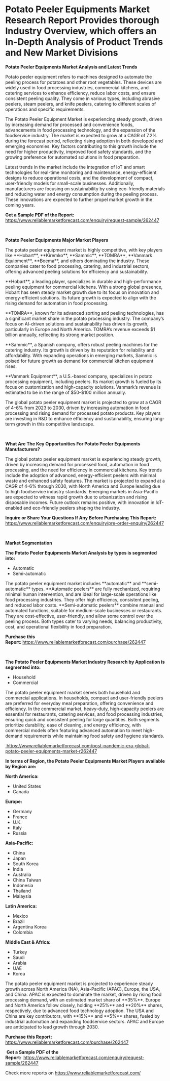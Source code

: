 <p><h1>Potato Peeler Equipments Market Research Report Provides thorough Industry Overview, which offers an In-Depth Analysis of Product Trends and New Market Divisions</h1></p><p><strong>Potato Peeler Equipments Market Analysis and Latest Trends</strong></p>
<p><p>Potato peeler equipment refers to machines designed to automate the peeling process for potatoes and other root vegetables. These devices are widely used in food processing industries, commercial kitchens, and catering services to enhance efficiency, reduce labor costs, and ensure consistent peeling quality. They come in various types, including abrasive peelers, steam peelers, and knife peelers, catering to different scales of operations and specific requirements.</p><p>The Potato Peeler Equipment Market is experiencing steady growth, driven by increasing demand for processed and convenience foods, advancements in food processing technology, and the expansion of the foodservice industry. The market is expected to grow at a CAGR of 7.2% during the forecast period, reflecting rising adoption in both developed and emerging economies. Key factors contributing to this growth include the need for higher productivity, improved food safety standards, and the growing preference for automated solutions in food preparation.</p><p>Latest trends in the market include the integration of IoT and smart technologies for real-time monitoring and maintenance, energy-efficient designs to reduce operational costs, and the development of compact, user-friendly models for small-scale businesses. Additionally, manufacturers are focusing on sustainability by using eco-friendly materials and reducing water and energy consumption during the peeling process. These innovations are expected to further propel market growth in the coming years.</p></p>
<p><strong>Get a Sample PDF of the Report:&nbsp;</strong> <a href="https://www.reliablemarketforecast.com/enquiry/request-sample/262447?utm_campaign=1890&utm_medium=2&utm_source=Github&utm_content=ia&utm_term=21012025&utm_id=potato-peeler-equipments">https://www.reliablemarketforecast.com/enquiry/request-sample/262447</a></p>
<p>&nbsp;</p>
<p><strong>Potato Peeler Equipments Major Market Players</strong></p>
<p><p>The potato peeler equipment market is highly competitive, with key players like **Hobart**, **Kiremko**, **Sammic**, **TOMRA**, **Vanmark Equipment**, **Boema**, and others dominating the industry. These companies cater to food processing, catering, and industrial sectors, offering advanced peeling solutions for efficiency and sustainability.</p><p>**Hobart**, a leading player, specializes in durable and high-performance peeling equipment for commercial kitchens. With a strong global presence, Hobart has seen steady market growth due to its focus on innovation and energy-efficient solutions. Its future growth is expected to align with the rising demand for automation in food processing.</p><p>**TOMRA**, known for its advanced sorting and peeling technologies, has a significant market share in the potato processing industry. The company’s focus on AI-driven solutions and sustainability has driven its growth, particularly in Europe and North America. TOMRA’s revenue exceeds $1 billion annually, reflecting its strong market position.</p><p>**Sammic**, a Spanish company, offers robust peeling machines for the catering industry. Its growth is driven by its reputation for reliability and affordability. With expanding operations in emerging markets, Sammic is poised for future growth as demand for commercial kitchen equipment rises.</p><p>**Vanmark Equipment**, a U.S.-based company, specializes in potato processing equipment, including peelers. Its market growth is fueled by its focus on customization and high-capacity solutions. Vanmark’s revenue is estimated to be in the range of $50–$100 million annually.</p><p>The global potato peeler equipment market is projected to grow at a CAGR of 4–6% from 2023 to 2030, driven by increasing automation in food processing and rising demand for processed potato products. Key players are investing in R&D to enhance efficiency and sustainability, ensuring long-term growth in this competitive landscape.</p></p>
<p>&nbsp;</p>
<p><strong>What Are The Key Opportunities For Potato Peeler Equipments Manufacturers?</strong></p>
<p><p>The global potato peeler equipment market is experiencing steady growth, driven by increasing demand for processed food, automation in food processing, and the need for efficiency in commercial kitchens. Key trends include the adoption of advanced, energy-efficient peelers with minimal waste and enhanced safety features. The market is projected to expand at a CAGR of 4-6% through 2030, with North America and Europe leading due to high foodservice industry standards. Emerging markets in Asia-Pacific are expected to witness rapid growth due to urbanization and rising disposable incomes. Future outlook remains positive, with innovation in IoT-enabled and eco-friendly peelers shaping the industry.</p></p>
<p><strong>Inquire or Share Your Questions If Any Before Purchasing This Report:</strong> <a href="https://www.reliablemarketforecast.com/enquiry/pre-order-enquiry/262447?utm_campaign=1890&utm_medium=2&utm_source=Github&utm_content=ia&utm_term=21012025&utm_id=potato-peeler-equipments">https://www.reliablemarketforecast.com/enquiry/pre-order-enquiry/262447</a></p>
<p>&nbsp;</p>
<p><strong>Market Segmentation</strong></p>
<p><strong>The Potato Peeler Equipments Market Analysis by types is segmented into:</strong></p>
<p><ul><li>Automatic</li><li>Semi-automatic</li></ul></p>
<p><p>The potato peeler equipment market includes **automatic** and **semi-automatic** types. **Automatic peelers** are fully mechanized, requiring minimal human intervention, and are ideal for large-scale operations like food processing industries. They offer high efficiency, consistent peeling, and reduced labor costs. **Semi-automatic peelers** combine manual and automated functions, suitable for medium-scale businesses or restaurants. They are cost-effective, user-friendly, and allow some control over the peeling process. Both types cater to varying needs, balancing productivity, cost, and operational flexibility in food preparation.</p></p>
<p><strong>Purchase this Report:&nbsp;</strong><a href="https://www.reliablemarketforecast.com/purchase/262447?utm_campaign=1890&utm_medium=2&utm_source=Github&utm_content=ia&utm_term=21012025&utm_id=potato-peeler-equipments">https://www.reliablemarketforecast.com/purchase/262447</a></p>
<p>&nbsp;</p>
<p><strong>The Potato Peeler Equipments Market Industry Research by Application is segmented into:</strong></p>
<p><ul><li>Household</li><li>Commercial</li></ul></p>
<p><p>The potato peeler equipment market serves both household and commercial applications. In households, compact and user-friendly peelers are preferred for everyday meal preparation, offering convenience and efficiency. In the commercial market, heavy-duty, high-capacity peelers are essential for restaurants, catering services, and food processing industries, ensuring quick and consistent peeling for large quantities. Both segments prioritize durability, ease of cleaning, and energy efficiency, with commercial models often featuring advanced automation to meet high-demand requirements while maintaining food safety and hygiene standards.</p></p>
<p><a href="https://www.reliablemarketforecast.com/post-pandemic-era-global-potato-peeler-equipments-market-r262447?utm_campaign=1890&utm_medium=2&utm_source=Github&utm_content=ia&utm_term=21012025&utm_id=potato-peeler-equipments">&nbsp;https://www.reliablemarketforecast.com/post-pandemic-era-global-potato-peeler-equipments-market-r262447</a></p>
<p><strong>In terms of Region, the Potato Peeler Equipments Market Players available by Region are:</strong></p>
<p>
    <p> <strong> North America: </strong>
        <ul>
            <li>United States</li>
            <li>Canada</li>
        </ul>
        </p> 
    <p> <strong> Europe: </strong>
        <ul>
            <li>Germany</li>
            <li>France</li>
            <li>U.K.</li>
            <li>Italy</li>
            <li>Russia</li>
        </ul>
        </p> 
    <p> <strong> Asia-Pacific: </strong>
        <ul>
            <li>China</li>
            <li>Japan</li>
            <li>South Korea</li>
            <li>India</li>
            <li>Australia</li>
            <li>China Taiwan</li>
            <li>Indonesia</li>
            <li>Thailand</li>
            <li>Malaysia</li>
        </ul>
        </p> 
    <p> <strong> Latin America: </strong>
        <ul>
            <li>Mexico</li>
            <li>Brazil</li>
            <li>Argentina Korea</li>
            <li>Colombia</li>
        </ul>
        </p> 
    <p> <strong> Middle East & Africa: </strong>
        <ul>
            <li>Turkey</li>
            <li>Saudi</li>
            <li>Arabia</li>
            <li>UAE</li>
            <li>Korea</li>
        </ul>
    </p>
    </p>
<p><p>The potato peeler equipment market is projected to experience steady growth across North America (NA), Asia-Pacific (APAC), Europe, the USA, and China. APAC is expected to dominate the market, driven by rising food processing demand, with an estimated market share of **35%**. Europe and North America follow closely, holding **25%** and **20%** shares, respectively, due to advanced food technology adoption. The USA and China are key contributors, with **15%** and **5%** shares, fueled by industrial automation and expanding foodservice sectors. APAC and Europe are anticipated to lead growth through 2030.</p></p>
<p><strong>Purchase this Report: </strong><a href="https://www.reliablemarketforecast.com/purchase/262447?utm_campaign=1890&utm_medium=2&utm_source=Github&utm_content=ia&utm_term=21012025&utm_id=potato-peeler-equipments">https://www.reliablemarketforecast.com/purchase/262447</a></p>
<p>&nbsp;<strong>Get a Sample PDF of the Report:&nbsp;&nbsp;</strong><a href="https://www.reliablemarketforecast.com/enquiry/request-sample/262447?utm_campaign=1890&utm_medium=2&utm_source=Github&utm_content=ia&utm_term=21012025&utm_id=potato-peeler-equipments">https://www.reliablemarketforecast.com/enquiry/request-sample/262447</a></p>
<p><strong></strong></p>
<p>Check more reports on <a href="https://www.reliablemarketforecast.com/?utm_campaign=1890&utm_medium=2&utm_source=Github&utm_content=ia&utm_term=21012025&utm_id=potato-peeler-equipments">https://www.reliablemarketforecast.com/</a></p>